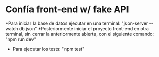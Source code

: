 # Confía front-end w/ fake API
*Para iniciar la base de datos ejecutar en una terminal: "json-server --watch db.json"
*Posteriormente iniciar el proyecto front-end en otra terminal, sin cerrar la anteriormente abierta, con el siguiente comando: "npm run dev" 
* Para ejecutar los tests: "npm test"